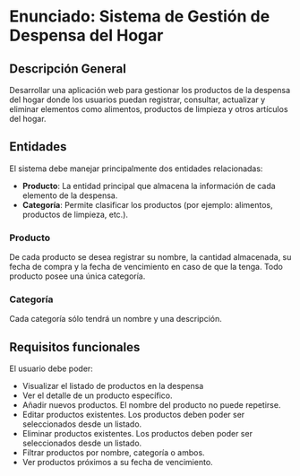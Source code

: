 # Enunciado: Sistema de Gestión de Despensa del Hogar

## Descripción General
Desarrollar una aplicación web para gestionar los productos de la despensa del hogar donde los usuarios puedan registrar, consultar, actualizar y eliminar elementos como alimentos, productos de limpieza y otros artículos del hogar.

## Entidades
El sistema debe manejar principalmente dos entidades relacionadas:
- **Producto**: La entidad principal que almacena la información de cada elemento de la despensa.
- **Categoría**: Permite clasificar los productos (por ejemplo: alimentos, productos de limpieza, etc.).

### Producto
De cada producto se desea registrar su nombre, la cantidad almacenada, su fecha de compra y la fecha de vencimiento en caso de que la tenga.
Todo producto posee una única categoría.

### Categoría
Cada categoría sólo tendrá un nombre y una descripción.

## Requisitos funcionales
El usuario debe poder:

- Visualizar el listado de productos en la despensa
- Ver el detalle de un producto específico.
- Añadir nuevos productos. El nombre del producto no puede repetirse.
- Editar productos existentes. Los productos deben poder ser seleccionados desde un listado.
- Eliminar productos existentes. Los productos deben poder ser seleccionados desde un listado.
- Filtrar productos por nombre, categoría o ambos.
- Ver productos próximos a su fecha de vencimiento. 